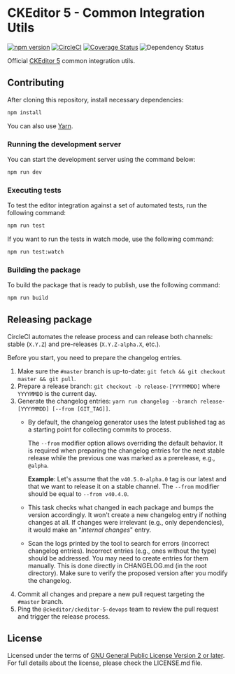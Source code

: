 # CKEditor 5 - Common Integration Utils

[![npm version](https://badge.fury.io/js/%40ckeditor%2Fckeditor5-intergations-common.svg)](https://www.npmjs.com/package/@ckeditor/ckeditor5-intergations-common)
[![CircleCI](https://circleci.com/gh/ckeditor/ckeditor5-integrations-common.svg?style=shield)](https://app.circleci.com/pipelines/github/ckeditor/ckeditor5-integrations-common?branch=master)
[![Coverage Status](https://coveralls.io/repos/github/ckeditor/ckeditor5-intergations-common/badge.svg?branch=master)](https://coveralls.io/github/ckeditor/ckeditor5-intergations-common?branch=master)
![Dependency Status](https://img.shields.io/librariesio/release/npm/@ckeditor/ckeditor5-intergations-common)

Official [CKEditor 5](https://ckeditor.com/ckeditor-5/) common integration utils.

## Contributing

After cloning this repository, install necessary dependencies:

```bash
npm install
```

You can also use [Yarn](https://yarnpkg.com/).

### Running the development server

You can start the development server using the command below:

```bash
npm run dev
```

### Executing tests

To test the editor integration against a set of automated tests, run the following command:

```bash
npm run test
```

If you want to run the tests in watch mode, use the following command:

```bash
npm run test:watch
```

### Building the package

To build the package that is ready to publish, use the following command:

```bash
npm run build
```

## Releasing package

CircleCI automates the release process and can release both channels: stable (`X.Y.Z`) and pre-releases (`X.Y.Z-alpha.X`, etc.).

Before you start, you need to prepare the changelog entries.

1. Make sure the `#master` branch is up-to-date: `git fetch && git checkout master && git pull`.
1. Prepare a release branch: `git checkout -b release-[YYYYMMDD]` where `YYYYMMDD` is the current day.
1. Generate the changelog entries: `yarn run changelog --branch release-[YYYYMMDD] [--from [GIT_TAG]]`.
    * By default, the changelog generator uses the latest published tag as a starting point for collecting commits to process.

      The `--from` modifier option allows overriding the default behavior. It is required when preparing the changelog entries for the next stable release while the previous one was marked as a prerelease, e.g., `@alpha`.

      **Example**: Let's assume that the `v40.5.0-alpha.0` tag is our latest and that we want to release it on a stable channel. The `--from` modifier should be equal to `--from v40.4.0`.
    * This task checks what changed in each package and bumps the version accordingly. It won't create a new changelog entry if nothing changes at all. If changes were irrelevant (e.g., only dependencies), it would make an "_internal changes_" entry.
    * Scan the logs printed by the tool to search for errors (incorrect changelog entries). Incorrect entries (e.g., ones without the type) should be addressed. You may need to create entries for them manually. This is done directly in CHANGELOG.md (in the root directory). Make sure to verify the proposed version after you modify the changelog.
1. Commit all changes and prepare a new pull request targeting the `#master` branch.
1. Ping the `@ckeditor/ckeditor-5-devops` team to review the pull request and trigger the release process.

## License

Licensed under the terms of [GNU General Public License Version 2 or later](http://www.gnu.org/licenses/gpl.html). For full details about the license, please check the LICENSE.md file.
